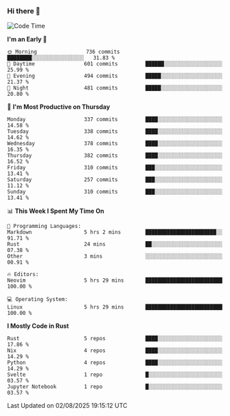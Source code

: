 ### Hi there 👋
<!--START_SECTION:waka-->
![Code Time](http://img.shields.io/badge/Code%20Time-728%20hrs%2052%20mins-blue)

**I'm an Early 🐤** 

```text
🌞 Morning                736 commits         ████████░░░░░░░░░░░░░░░░░   31.83 % 
🌆 Daytime                601 commits         ██████░░░░░░░░░░░░░░░░░░░   25.99 % 
🌃 Evening                494 commits         █████░░░░░░░░░░░░░░░░░░░░   21.37 % 
🌙 Night                  481 commits         █████░░░░░░░░░░░░░░░░░░░░   20.80 % 
```
📅 **I'm Most Productive on Thursday** 

```text
Monday                   337 commits         ████░░░░░░░░░░░░░░░░░░░░░   14.58 % 
Tuesday                  338 commits         ████░░░░░░░░░░░░░░░░░░░░░   14.62 % 
Wednesday                378 commits         ████░░░░░░░░░░░░░░░░░░░░░   16.35 % 
Thursday                 382 commits         ████░░░░░░░░░░░░░░░░░░░░░   16.52 % 
Friday                   310 commits         ███░░░░░░░░░░░░░░░░░░░░░░   13.41 % 
Saturday                 257 commits         ███░░░░░░░░░░░░░░░░░░░░░░   11.12 % 
Sunday                   310 commits         ███░░░░░░░░░░░░░░░░░░░░░░   13.41 % 
```


📊 **This Week I Spent My Time On** 

```text
💬 Programming Languages: 
Markdown                 5 hrs 2 mins        ███████████████████████░░   91.71 % 
Rust                     24 mins             ██░░░░░░░░░░░░░░░░░░░░░░░   07.38 % 
Other                    3 mins              ░░░░░░░░░░░░░░░░░░░░░░░░░   00.91 % 

🔥 Editors: 
Neovim                   5 hrs 29 mins       █████████████████████████   100.00 % 

💻 Operating System: 
Linux                    5 hrs 29 mins       █████████████████████████   100.00 % 
```

**I Mostly Code in Rust** 

```text
Rust                     5 repos             ████░░░░░░░░░░░░░░░░░░░░░   17.86 % 
Nix                      4 repos             ████░░░░░░░░░░░░░░░░░░░░░   14.29 % 
Python                   4 repos             ████░░░░░░░░░░░░░░░░░░░░░   14.29 % 
Svelte                   1 repo              █░░░░░░░░░░░░░░░░░░░░░░░░   03.57 % 
Jupyter Notebook         1 repo              █░░░░░░░░░░░░░░░░░░░░░░░░   03.57 % 
```




 Last Updated on 02/08/2025 19:15:12 UTC
<!--END_SECTION:waka-->

<!--
**YoganshSharma/YoganshSharma** is a ✨ _special_ ✨ repository because its `README.md` (this file) appears on your GitHub profile.

Here are some ideas to get you started:

- 🔭 I’m currently working on ...
- 🌱 I’m currently learning ...
- 👯 I’m looking to collaborate on ...
- 🤔 I’m looking for help with ...
- 💬 Ask me about ...
- 📫 How to reach me: ...
- 😄 Pronouns: ...
- ⚡ Fun fact: ...
-->

